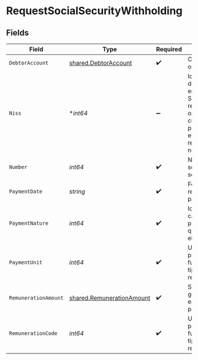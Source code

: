 # RequestSocialSecurityWithholding


## Fields

| Field                                                                                                                                  | Type                                                                                                                                   | Required                                                                                                                               | Description                                                                                                                            | Example                                                                                                                                |
| -------------------------------------------------------------------------------------------------------------------------------------- | -------------------------------------------------------------------------------------------------------------------------------------- | -------------------------------------------------------------------------------------------------------------------------------------- | -------------------------------------------------------------------------------------------------------------------------------------- | -------------------------------------------------------------------------------------------------------------------------------------- |
| `DebtorAccount`                                                                                                                        | [shared.DebtorAccount](../../../pkg/models/shared/debtoraccount.md)                                                                    | :heavy_check_mark:                                                                                                                     | Cuenta del ordenante                                                                                                                   |                                                                                                                                        |
| `Niss`                                                                                                                                 | **int64*                                                                                                                               | :heavy_minus_sign:                                                                                                                     | Identificador de la empresa empleadora. Solo vendrá relleno opcionalmente cuando paymentNature es 3. Para el resto de casos no existe. | 65136589331                                                                                                                            |
| `Number`                                                                                                                               | *int64*                                                                                                                                | :heavy_check_mark:                                                                                                                     | Numero de la seguridad social                                                                                                          | 10000000003                                                                                                                            |
| `PaymentDate`                                                                                                                          | *string*                                                                                                                               | :heavy_check_mark:                                                                                                                     | Fecha de realización del pago                                                                                                          | 2020-03-04                                                                                                                             |
| `PaymentNature`                                                                                                                        | *int64*                                                                                                                                | :heavy_check_mark:                                                                                                                     | Identifica la categoría profesional a la que pertenece el trabajador                                                                   | 4613978645                                                                                                                             |
| `PaymentUnit`                                                                                                                          | *int64*                                                                                                                                | :heavy_check_mark:                                                                                                                     | Unidad de pago en función del tipo de remuneración                                                                                     | 1                                                                                                                                      |
| `RemunerationAmount`                                                                                                                   | [shared.RemunerationAmount](../../../pkg/models/shared/remunerationamount.md)                                                          | :heavy_check_mark:                                                                                                                     | Salario generado en esa unidad de pago                                                                                                 |                                                                                                                                        |
| `RemunerationCode`                                                                                                                     | *int64*                                                                                                                                | :heavy_check_mark:                                                                                                                     | Unidad de pago en función del tipo de remuneración                                                                                     | 1                                                                                                                                      |